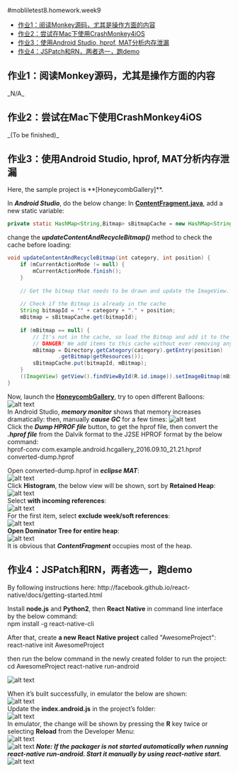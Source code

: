 #mobliletest8.homework.week9
*   [作业1：阅读Monkey源码，尤其是操作方面的内容](#hw1)
*   [作业2：尝试在Mac下使用CrashMonkey4iOS](#hw2)
*   [作业3：使用Android Studio, hprof, MAT分析内存泄漏](#hw3)
*   [作业4：JSPatch和RN，两者选一，跑demo](#hw4)

<h2 id="hw1">作业1：阅读Monkey源码，尤其是操作方面的内容</h2>
_N/A_
<h2 id="hw2">作业2：尝试在Mac下使用CrashMonkey4iOS</h2>
_(To be finished)_
<h2 id="hw3">作业3：使用Android Studio, hprof, MAT分析内存泄漏</h2>
Here, the sample project is **[HoneycombGallery]**.

In ***Android Studio***, do the below change:
In **[ContentFragment.java]**, add a new static variable:
```java
private static HashMap<String,Bitmap> sBitmapCache = new HashMap<String,Bitmap>();
```
change the ***updateContentAndRecycleBitmap()*** method to check the cache before loading:
```java
void updateContentAndRecycleBitmap(int category, int position) {
    if (mCurrentActionMode != null) {
        mCurrentActionMode.finish();
    }
 
    // Get the bitmap that needs to be drawn and update the ImageView.
 
    // Check if the Bitmap is already in the cache
    String bitmapId = "" + category + "." + position;
    mBitmap = sBitmapCache.get(bitmapId);
 
    if (mBitmap == null) {
        // It's not in the cache, so load the Bitmap and add it to the cache.
        // DANGER! We add items to this cache without ever removing any.
        mBitmap = Directory.getCategory(category).getEntry(position)
                .getBitmap(getResources());
        sBitmapCache.put(bitmapId, mBitmap);
    }
    ((ImageView) getView().findViewById(R.id.image)).setImageBitmap(mBitmap);
}
```
Now, launch the **[HoneycombGallery]**, try to open different Balloons:  
![alt text][img3-01]  
In Android Studio, ***memory monitor*** shows that memory increases dramatically:
then, manually ***cause GC*** for a few times: 
![alt text][img3-02]  
Click the ***Dump HPROF file*** button, to get the hprof file, then convert the ***.hprof file*** from the Dalvik format to the J2SE HPROF format by the below command:  
    hprof-conv com.example.android.hcgallery_2016.09.10_21.21.hprof converted-dump.hprof  
    
Open converted-dump.hprof in ***eclipse MAT***:  
![alt text][img3-03]  
Click **Histogram**, the below view will be shown, sort by **Retained Heap**:  
![alt text][img3-04]  
Select **with incoming references**:  
![alt text][img3-05]  
For the first item, select **exclude week/soft references**:  
![alt text][img3-06]  
**Open Dominator Tree for entire heap**:  
![alt text][img3-07]  
It is obvious that ***ContentFragment*** occupies most of the heap.

<h2 id="hw4">作业4：JSPatch和RN，两者选一，跑demo</h2>
By following instructions here:
http://facebook.github.io/react-native/docs/getting-started.html

Install **node.js** and **Python2**, then **React Native** in command line interface by the below command:  
    npm install -g react-native-cli

After that, create **a new React Native project** called "AwesomeProject":  
    react-native init AwesomeProject

then run the below command in the newly created folder to run the project:  
    cd AwesomeProject
    react-native run-android
    
![alt text][img4-01] 

When it’s built successfully, in emulator the below are shown:  
![alt text][img4-02]  
Update the **index.android.js** in the project’s folder:  
![alt text][img4-03]  
In emulator, the change will be shown by pressing the **R** key twice or selecting **Reload** from the Developer Menu:  
![alt text][img4-04]  
![alt text][img4-05]
***Note: If the packager is not started automatically when running react-native run-android. Start it manually by using react-native start.***  
![alt text][img4-06] 



[HoneycombGallery]: https://github.com/Miserlou/Android-SDK-Samples/tree/master/HoneycombGallery
[ContentFragment.java]: https://github.com/Miserlou/Android-SDK-Samples/blob/master/HoneycombGallery/src/com/example/android/hcgallery/ContentFragment.java
[img3-01]: https://github.com/mobiletest8/mobiletest8.homework.wanmich/blob/master/week9/src/common/images/3-01.png
[img3-02]: https://github.com/mobiletest8/mobiletest8.homework.wanmich/blob/master/week9/src/common/images/3-02.png
[img3-03]: https://github.com/mobiletest8/mobiletest8.homework.wanmich/blob/master/week9/src/common/images/3-03.png
[img3-04]: https://github.com/mobiletest8/mobiletest8.homework.wanmich/blob/master/week9/src/common/images/3-04.png
[img3-05]: https://github.com/mobiletest8/mobiletest8.homework.wanmich/blob/master/week9/src/common/images/3-05.png
[img3-06]: https://github.com/mobiletest8/mobiletest8.homework.wanmich/blob/master/week9/src/common/images/3-06.png
[img3-07]: https://github.com/mobiletest8/mobiletest8.homework.wanmich/blob/master/week9/src/common/images/3-07.png
[img4-01]: https://github.com/mobiletest8/mobiletest8.homework.wanmich/blob/master/week9/src/common/images/4-01.png
[img4-02]: https://github.com/mobiletest8/mobiletest8.homework.wanmich/blob/master/week9/src/common/images/4-02.png
[img4-03]: https://github.com/mobiletest8/mobiletest8.homework.wanmich/blob/master/week9/src/common/images/4-03.png
[img4-04]: https://github.com/mobiletest8/mobiletest8.homework.wanmich/blob/master/week9/src/common/images/4-04.png
[img4-05]: https://github.com/mobiletest8/mobiletest8.homework.wanmich/blob/master/week9/src/common/images/4-05.png
[img4-06]: https://github.com/mobiletest8/mobiletest8.homework.wanmich/blob/master/week9/src/common/images/4-06.png